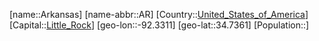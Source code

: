 ﻿---
location: [34.7361,-92.3311]
type: State
tags:
- geo/State


SpocWebEntityId: 36030
isDeleted: false
confidential: public

---
[name::Arkansas]
[name-abbr::AR]
[Country::[United_States_of_America](geo/Continent/North-America/United_States_of_America.md)]
[Capital::[Little_Rock](geo/Continent/North-America/United_States_of_America/Arkansas/Little_Rock.md)]
[geo-lon::-92.3311]
[geo-lat::34.7361]
[Population::]

